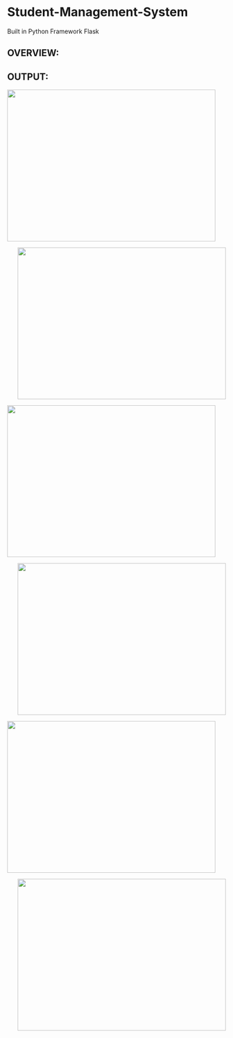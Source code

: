 # Student-Management-System
Built in Python Framework Flask

## OVERVIEW:

## OUTPUT:
  <p>
  <p align="left"><img src="https://user-images.githubusercontent.com/122221586/226708839-aaf96004-3995-4dfe-8dbc-a07f6a474421.png" width=480 height=350>
  <p align="right"><img src="https://user-images.githubusercontent.com/122221586/226714261-02993cc4-a5ad-474f-9a6d-fe0c6e76c704.png" width=480 height=350>
  <p align="left"><img src="https://user-images.githubusercontent.com/122221586/226718469-d16b4df3-457a-47ea-8ea9-8a25ee282a29.png" width=480 height=350>
  <p align="right"><img src="https://user-images.githubusercontent.com/122221586/226716791-846c60a5-c581-4b12-9189-1f46d94af104.png" width=480 height=350>
  <p align="left"><img src="https://user-images.githubusercontent.com/122221586/226719243-23dd82b2-99c5-4f66-8ce7-990ec4fe4d0f.png" width=480 height=350>
   <p align="right"><img src="https://user-images.githubusercontent.com/122221586/226721003-6df320a5-d801-4d64-9316-3f6d7c51d950.png" width=480 height=350>
</p>

